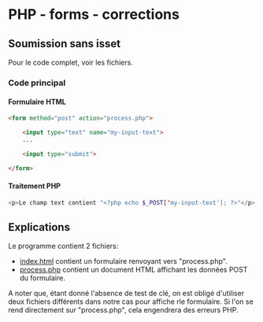 # PHP - forms - corrections

## Soumission sans isset

Pour le code complet, voir les fichiers.

### Code principal

#### Formulaire HTML

```html
<form method="post" action="process.php">

    <input type="text" name="my-input-text">
    ...

    <input type="submit">

</form>
```

#### Traitement PHP

```php
<p>Le champ text contient "<?php echo $_POST['my-input-text']; ?>"</p>
```

## Explications

Le programme contient 2 fichiers:

 - [index.html](./index.html) contient un formulaire renvoyant vers "process.php".
 - [process.php](./process.php) contient un document HTML affichant les données POST du formulaire.

A noter que, étant donné l'absence de test de clé, on est obligé d'utiliser deux fichiers différents dans notre cas pour affiche rle formulaire. Si l'on se rend directement sur "process.php", cela engendrera des erreurs PHP.
